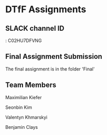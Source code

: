 # DTfF Assignments
## SLACK channel ID
: C02HU7DFVNG

## Final Assignment Submission
The final assignment is in the folder 'Final'

## Team Members
Maximilian Kiefer

Seonbin Kim

Valentyn Khmarskyi

Benjamin Clays
